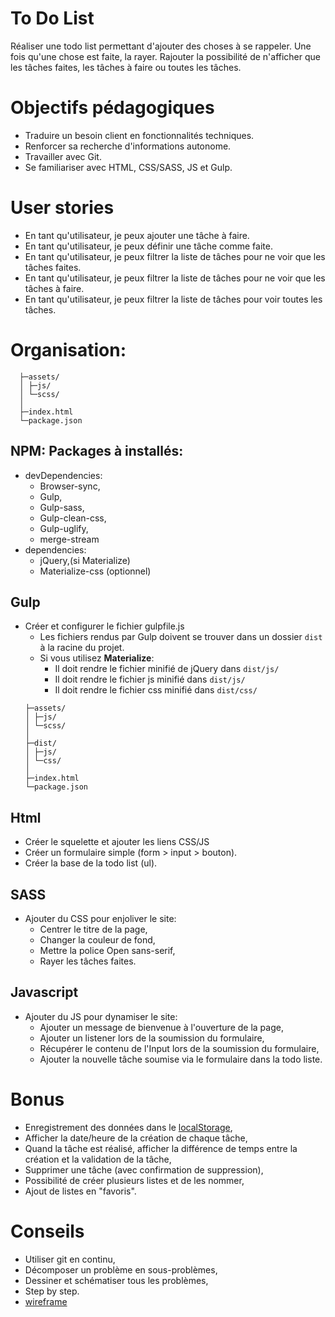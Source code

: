 # To Do List
Réaliser une todo list permettant d'ajouter des choses à se rappeler. Une fois qu'une chose est faite, la rayer. Rajouter la possibilité de n'afficher que les tâches faites, les tâches à faire ou toutes les tâches.

# Objectifs pédagogiques
* Traduire un besoin client en fonctionnalités techniques.
* Renforcer sa recherche d'informations autonome.
* Travailler avec Git.
* Se familiariser avec HTML, CSS/SASS, JS et Gulp.


# User stories
* En tant qu'utilisateur, je peux ajouter une tâche à faire.
* En tant qu'utilisateur, je peux définir une tâche comme faite.
* En tant qu'utilisateur, je peux filtrer la liste de tâches pour ne voir que les tâches faites.
* En tant qu'utilisateur, je peux filtrer la liste de tâches pour ne voir que les tâches à faire.
* En tant qu'utilisateur, je peux filtrer la liste de tâches pour voir toutes les tâches.

# Organisation:
```
  ├─assets/
  │ ├─js/
  │ └─scss/
  │   
  ├─index.html
  └─package.json
```

## NPM: Packages à installés:
* devDependencies:
	* Browser-sync,
	* Gulp,
	* Gulp-sass,
	* Gulp-clean-css,
	* Gulp-uglify,
	* merge-stream
* dependencies:
	* jQuery,(si Materialize)
	* Materialize-css (optionnel)

## Gulp
* Créer et configurer le fichier gulpfile.js
	* Les fichiers rendus par Gulp doivent se trouver dans un dossier `dist` à la racine du projet.
	* Si vous utilisez **Materialize**:
		* Il doit rendre le fichier minifié de jQuery dans `dist/js/`
		* Il doit rendre le fichier js minifié dans `dist/js/`
		* Il doit rendre le fichier css minifié dans `dist/css/`
	```
	├─assets/
	│ ├─js/
	│ └─scss/
	│ 
	├─dist/
	│ ├─js/
	│ └─css/
	│ 
	├─index.html
	└─package.json
	```

## Html
* Créer le squelette et ajouter les liens CSS/JS
* Créer un formulaire simple (form > input > bouton).
* Créer la base de la todo list (ul).

## SASS
* Ajouter du CSS pour enjoliver le site:
	* Centrer le titre de la page,
	* Changer la couleur de fond,
	* Mettre la police Open sans-serif,
	* Rayer les tâches faites.

## Javascript
* Ajouter du JS pour dynamiser le site:
	* Ajouter un message de bienvenue à l'ouverture de la page,
	* Ajouter un listener lors de la soumission du formulaire,
	* Récupérer le contenu de l'Input lors de la soumission du formulaire,
	* Ajouter la nouvelle tâche soumise via le formulaire dans la todo liste.


# Bonus
* Enregistrement des données dans le [localStorage](https://developer.mozilla.org/en-US/docs/Web/API/Storage/LocalStorage),
* Afficher la date/heure de la création de chaque tâche,
* Quand la tâche est réalisé, afficher la différence de temps entre la création et la validation de la tâche,
* Supprimer une tâche (avec confirmation de suppression),
* Possibilité de créer plusieurs listes et de les nommer,
* Ajout de listes en "favoris".

# Conseils
* Utiliser git en continu,
* Décomposer un problème en sous-problèmes,
* Dessiner et schématiser tous les problèmes,
* Step by step.
* [wireframe](https://img15.hostingpics.net/pics/862531Screenshotfrom20171220154348.png)
